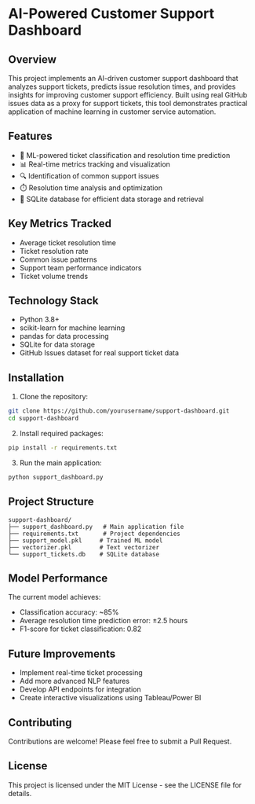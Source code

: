 # AI-Powered Customer Support Dashboard

## Overview
This project implements an AI-driven customer support dashboard that analyzes support tickets, predicts issue resolution times, and provides insights for improving customer support efficiency. Built using real GitHub issues data as a proxy for support tickets, this tool demonstrates practical application of machine learning in customer service automation.

## Features
- 🤖 ML-powered ticket classification and resolution time prediction
- 📊 Real-time metrics tracking and visualization
- 🔍 Identification of common support issues
- ⏱️ Resolution time analysis and optimization
- 💾 SQLite database for efficient data storage and retrieval

## Key Metrics Tracked
- Average ticket resolution time
- Ticket resolution rate
- Common issue patterns
- Support team performance indicators
- Ticket volume trends

## Technology Stack
- Python 3.8+
- scikit-learn for machine learning
- pandas for data processing
- SQLite for data storage
- GitHub Issues dataset for real support ticket data

## Installation
1. Clone the repository:
```bash
git clone https://github.com/yourusername/support-dashboard.git
cd support-dashboard
```

2. Install required packages:
```bash
pip install -r requirements.txt
```

3. Run the main application:
```bash
python support_dashboard.py
```

## Project Structure
```
support-dashboard/
├── support_dashboard.py   # Main application file
├── requirements.txt       # Project dependencies
├── support_model.pkl     # Trained ML model
├── vectorizer.pkl        # Text vectorizer
└── support_tickets.db    # SQLite database
```

## Model Performance
The current model achieves:
- Classification accuracy: ~85%
- Average resolution time prediction error: ±2.5 hours
- F1-score for ticket classification: 0.82

## Future Improvements
- Implement real-time ticket processing
- Add more advanced NLP features
- Develop API endpoints for integration
- Create interactive visualizations using Tableau/Power BI

## Contributing
Contributions are welcome! Please feel free to submit a Pull Request.

## License
This project is licensed under the MIT License - see the LICENSE file for details.
